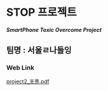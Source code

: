 # STOP 프로젝트
##### SmartPhone Toxic Overcome Project

## 팀명 : 서울ㄹ나들잉

### Web Link

[project2_포폴.pdf](https://github.com/woomozzi/SmartPhone-Project/files/15399769/project2_.pdf)
